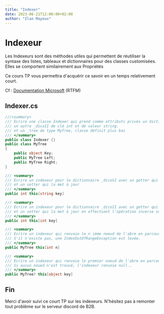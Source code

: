 ```yaml
---
title: "Indexer"
date: 2023-06-21T12:00:00+02:00
author: "Ilan Mayeux"
---
```


# Indexeur

Les Indexeurs sont des méthodes utiles qui permettent de réutiliser la syntaxe des listes, tableaux et dictionnaires
pour des classes customisées. Elles se comportent similairement aux Propriétés

Ce cours TP vous permettra d'acquérir ce savoir en un temps relativement court.

Cf : [Documentation Microsoft](https://docs.microsoft.com/fr-fr/dotnet/csharp/programming-guide/indexers/) (RTFM)

## Indexer.cs

```csharp
///<summary>
/// Ecrire une classe Indexer qui prend comme attributs privés un dictionnaire _dicoSI avec une clé de type string et une valeure de type int,
/// un autre _dicoII de clé int et de valeur string.
/// et un _tree de type MyTree, classe définit plus bas
/// </summary>
public class Indexer {}
public class MyTree
{
    public object Key;
    public MyTree Left;
    public MyTree Right;
}
```
```csharp
/// <summary>
/// Ecrire un indexeur pour le dictionnaire _dicoSI avec un getter qui renvoie la valeur du dictionnaire
/// et un setter qui la met à jour
/// </summary>
public int this[string key]
```

```csharp
/// <summary>
/// Ecrire un indexeur pour le dictionnaire _dicoII avec un getter qui renvoie et multiplie la valeur du dictionnaire par 86 puis ajoute 39
/// et un setter qui la met à jour en effectuant l'opération inverse sur la valeur du nombre entrant
/// </summary>
public int this[int key]
```

```csharp
/// <summary>
/// Ecrire un indexeur qui renvoie le n ième noeud de l'abre en parcours largeur.
/// S'il n'existe pas, une IndexOutOfRangeException est levée.
/// </summary>
public MyTree this[int n]
```

```csharp
/// <summary>
/// Ecrire un indexeur qui renvoie le premier noeud de l'abre en parcours largeur qui a une clé égale à celle en paramètre.
/// Si aucun noued n'est trouvé, l'indexeur renvoie null.,
/// </summary>
public MyTree? this[object key]
```

## Fin

Merci d'avoir suivi ce court TP sur les indexeurs.
N'hésitez pas à remonter tout problème sur le serveur discord
de B2B.